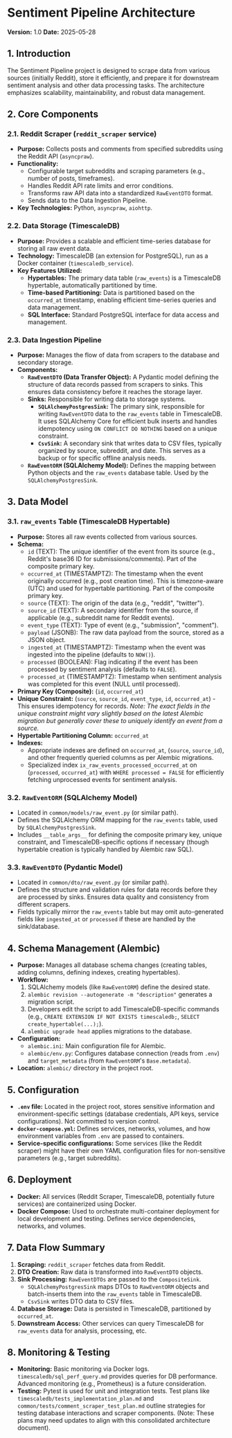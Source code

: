 # Sentiment Pipeline Architecture

**Version:** 1.0
**Date:** 2025-05-28

## 1. Introduction

The Sentiment Pipeline project is designed to scrape data from various sources (initially Reddit), store it efficiently, and prepare it for downstream sentiment analysis and other data processing tasks. The architecture emphasizes scalability, maintainability, and robust data management.

## 2. Core Components

### 2.1. Reddit Scraper (`reddit_scraper` service)

*   **Purpose:** Collects posts and comments from specified subreddits using the Reddit API (`asyncpraw`).
*   **Functionality:**
    *   Configurable target subreddits and scraping parameters (e.g., number of posts, timeframes).
    *   Handles Reddit API rate limits and error conditions.
    *   Transforms raw API data into a standardized `RawEventDTO` format.
    *   Sends data to the Data Ingestion Pipeline.
*   **Key Technologies:** Python, `asyncpraw`, `aiohttp`.

### 2.2. Data Storage (TimescaleDB)

*   **Purpose:** Provides a scalable and efficient time-series database for storing all raw event data.
*   **Technology:** TimescaleDB (an extension for PostgreSQL), run as a Docker container (`timescaledb_service`).
*   **Key Features Utilized:**
    *   **Hypertables:** The primary data table (`raw_events`) is a TimescaleDB hypertable, automatically partitioned by time.
    *   **Time-based Partitioning:** Data is partitioned based on the `occurred_at` timestamp, enabling efficient time-series queries and data management.
    *   **SQL Interface:** Standard PostgreSQL interface for data access and management.

### 2.3. Data Ingestion Pipeline

*   **Purpose:** Manages the flow of data from scrapers to the database and secondary storage.
*   **Components:**
    *   **`RawEventDTO` (Data Transfer Object):** A Pydantic model defining the structure of data records passed from scrapers to sinks. This ensures data consistency before it reaches the storage layer.
    *   **Sinks:** Responsible for writing data to storage systems.
        *   **`SQLAlchemyPostgresSink`:** The primary sink, responsible for writing `RawEventDTO` data to the `raw_events` table in TimescaleDB. It uses SQLAlchemy Core for efficient bulk inserts and handles idempotency using `ON CONFLICT DO NOTHING` based on a unique constraint.
        *   **`CsvSink`:** A secondary sink that writes data to CSV files, typically organized by source, subreddit, and date. This serves as a backup or for specific offline analysis needs.
    *   **`RawEventORM` (SQLAlchemy Model):** Defines the mapping between Python objects and the `raw_events` database table. Used by the `SQLAlchemyPostgresSink`.

## 3. Data Model

### 3.1. `raw_events` Table (TimescaleDB Hypertable)

*   **Purpose:** Stores all raw events collected from various sources.
*   **Schema:**
    *   `id` (TEXT): The unique identifier of the event from its source (e.g., Reddit's base36 ID for submissions/comments). Part of the composite primary key.
    *   `occurred_at` (TIMESTAMPTZ): The timestamp when the event originally occurred (e.g., post creation time). This is timezone-aware (UTC) and used for hypertable partitioning. Part of the composite primary key.
    *   `source` (TEXT): The origin of the data (e.g., "reddit", "twitter").
    *   `source_id` (TEXT): A secondary identifier from the source, if applicable (e.g., subreddit name for Reddit events).
    *   `event_type` (TEXT): Type of event (e.g., "submission", "comment").
    *   `payload` (JSONB): The raw data payload from the source, stored as a JSON object.
    *   `ingested_at` (TIMESTAMPTZ): Timestamp when the event was ingested into the pipeline (defaults to `NOW()`).
    *   `processed` (BOOLEAN): Flag indicating if the event has been processed by sentiment analysis (defaults to `FALSE`).
    *   `processed_at` (TIMESTAMPTZ): Timestamp when sentiment analysis was completed for this event (NULL until processed).
*   **Primary Key (Composite):** (`id`, `occurred_at`)
*   **Unique Constraint:** (`source`, `source_id`, `event_type`, `id`, `occurred_at`) - This ensures idempotency for records. *Note: The exact fields in the unique constraint might vary slightly based on the latest Alembic migration but generally cover these to uniquely identify an event from a source.*
*   **Hypertable Partitioning Column:** `occurred_at`
*   **Indexes:** 
    * Appropriate indexes are defined on `occurred_at`, (`source`, `source_id`), and other frequently queried columns as per Alembic migrations.
    * Specialized index `ix_raw_events_processed_occurred_at` on (`processed`, `occurred_at`) with `WHERE processed = FALSE` for efficiently fetching unprocessed events for sentiment analysis.

### 3.2. `RawEventORM` (SQLAlchemy Model)

*   Located in `common/models/raw_event.py` (or similar path).
*   Defines the SQLAlchemy ORM mapping for the `raw_events` table, used by `SQLAlchemyPostgresSink`.
*   Includes `__table_args__` for defining the composite primary key, unique constraint, and TimescaleDB-specific options if necessary (though hypertable creation is typically handled by Alembic raw SQL).

### 3.3. `RawEventDTO` (Pydantic Model)

*   Located in `common/dto/raw_event.py` (or similar path).
*   Defines the structure and validation rules for data records before they are processed by sinks. Ensures data quality and consistency from different scrapers.
*   Fields typically mirror the `raw_events` table but may omit auto-generated fields like `ingested_at` or `processed` if these are handled by the sink/database.

## 4. Schema Management (Alembic)

*   **Purpose:** Manages all database schema changes (creating tables, adding columns, defining indexes, creating hypertables).
*   **Workflow:**
    1.  SQLAlchemy models (like `RawEventORM`) define the desired state.
    2.  `alembic revision --autogenerate -m "description"` generates a migration script.
    3.  Developers edit the script to add TimescaleDB-specific commands (e.g., `CREATE EXTENSION IF NOT EXISTS timescaledb;`, `SELECT create_hypertable(...);`).
    4.  `alembic upgrade head` applies migrations to the database.
*   **Configuration:**
    *   `alembic.ini`: Main configuration file for Alembic.
    *   `alembic/env.py`: Configures database connection (reads from `.env`) and `target_metadata` (from `RawEventORM`'s `Base.metadata`).
*   **Location:** `alembic/` directory in the project root.

## 5. Configuration

*   **`.env` file:** Located in the project root, stores sensitive information and environment-specific settings (database credentials, API keys, service configurations). Not committed to version control.
*   **`docker-compose.yml`:** Defines services, networks, volumes, and how environment variables from `.env` are passed to containers.
*   **Service-specific configurations:** Some services (like the Reddit scraper) might have their own YAML configuration files for non-sensitive parameters (e.g., target subreddits).

## 6. Deployment

*   **Docker:** All services (Reddit Scraper, TimescaleDB, potentially future services) are containerized using Docker.
*   **Docker Compose:** Used to orchestrate multi-container deployment for local development and testing. Defines service dependencies, networks, and volumes.

## 7. Data Flow Summary

1.  **Scraping:** `reddit_scraper` fetches data from Reddit.
2.  **DTO Creation:** Raw data is transformed into `RawEventDTO` objects.
3.  **Sink Processing:** `RawEventDTOs` are passed to the `CompositeSink`.
    *   `SQLAlchemyPostgresSink` maps DTOs to `RawEventORM` objects and batch-inserts them into the `raw_events` table in TimescaleDB.
    *   `CsvSink` writes DTO data to CSV files.
4.  **Database Storage:** Data is persisted in TimescaleDB, partitioned by `occurred_at`.
5.  **Downstream Access:** Other services can query TimescaleDB for `raw_events` data for analysis, processing, etc.

## 8. Monitoring & Testing

*   **Monitoring:** Basic monitoring via Docker logs. `timescaledb/sql_perf_query.md` provides queries for DB performance. Advanced monitoring (e.g., Prometheus) is a future consideration.
*   **Testing:** Pytest is used for unit and integration tests. Test plans like `timescaledb/tests_implementation_plan.md` and `common/tests/comment_scraper_test_plan.md` outline strategies for testing database interactions and scraper components. (Note: These plans may need updates to align with this consolidated architecture document).
